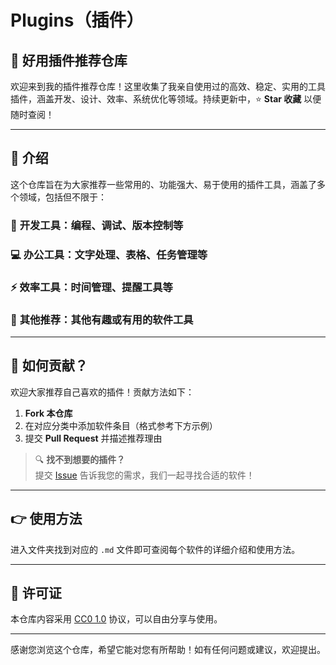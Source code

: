 # Plugins（插件）
## 🚀 好用插件推荐仓库

欢迎来到我的插件推荐仓库！这里收集了我亲自使用过的高效、稳定、实用的工具插件，涵盖开发、设计、效率、系统优化等领域。持续更新中，⭐️ **Star 收藏** 以便随时查阅！

---

## 📂 介绍

这个仓库旨在为大家推荐一些常用的、功能强大、易于使用的插件工具，涵盖了多个领域，包括但不限于：

### 🔧 **开发工具**：编程、调试、版本控制等

### 💻 **办公工具**：文字处理、表格、任务管理等

### ⚡️ **效率工具**：时间管理、提醒工具等

### 🌟 **其他推荐**：其他有趣或有用的软件工具

---

## 🙌 如何贡献？

欢迎大家推荐自己喜欢的插件！贡献方法如下：

1. **Fork 本仓库**
2. 在对应分类中添加软件条目（格式参考下方示例）
3. 提交 **Pull Request** 并描述推荐理由

> 🔍 **找不到想要的插件？**  
> 提交 [Issue](https://github.com/huangcancan-xbc/Software-Recommendations/issues) 告诉我您的需求，我们一起寻找合适的软件！

---

## 👉 使用方法

进入文件夹找到对应的 `.md` 文件即可查阅每个软件的详细介绍和使用方法。

---

## 📜 许可证

本仓库内容采用 [CC0 1.0](https://creativecommons.org/publicdomain/zero/1.0/) 协议，可以自由分享与使用。

---

感谢您浏览这个仓库，希望它能对您有所帮助！如有任何问题或建议，欢迎提出。
